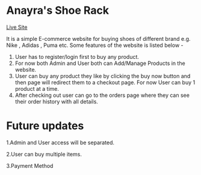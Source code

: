 # Anayra's Shoe Rack

[Live Site](https://anayaras-shoe-rack.web.app/)

It is a simple E-commerce website for buying shoes of different brand e.g. Nike , Adidas , Puma etc. Some features of the website is listed below -

1. User has to register/login first to buy any product.
2. For now both Admin and User both can Add/Manage Products in the website.
3. User can buy any product they like by clicking the buy now button and then page will redirect them to a checkout page. For now User can buy 1 product at a time.
4. After checking out user can go to the orders page where they can see their order history with all details.

# Future updates

1.Admin and User access will be separated.

2.User can buy multiple items.

3.Payment Method
